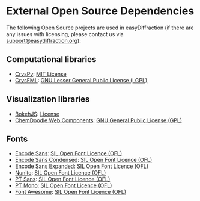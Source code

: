 # External Open Source Dependencies

The following Open Source projects are used in easyDiffraction (if there are any issues with licensing, please contact us via [support@easydiffraction.org](mailto:support@easydiffraction.org)):

## Computational libraries

- [CrysPy](https://github.com/ikibalin/cryspy): [MIT License](https://raw.githubusercontent.com/ikibalin/cryspy/master/LICENSE)
- [CrysFML](https://code.ill.fr/scientific-software/crysfml): [GNU Lesser General Public License (LGPL)](https://raw.githubusercontent.com/easyScience/libsDarwin/main/libsDarwin/CFML_api/LICENSE)

## Visualization libraries

- [BokehJS](https://docs.bokeh.org/en/2.2.3/docs/user_guide/bokehjs.html): [License](https://raw.githubusercontent.com/bokeh/bokeh/branch-2.2/bokehjs/LICENSE)
- [ChemDoodle Web Components](https://web.chemdoodle.com/): [GNU General Public License (GPL)](http://www.gnu.org/licenses/gpl-3.0.html)

## Fonts

- [Encode Sans](https://fonts.google.com/specimen/Encode+Sans): [SIL Open Font Licence (OFL)](https://scripts.sil.org/OFL)
- [Encode Sans Condensed](https://fonts.google.com/specimen/Encode+Sans+Condensed): [SIL Open Font Licence (OFL)](https://scripts.sil.org/OFL)
- [Encode Sans Expanded](https://fonts.google.com/specimen/Encode+Sans+Expanded): [SIL Open Font Licence (OFL)](https://scripts.sil.org/OFL)
- [Nunito](https://fonts.google.com/specimen/Nunito): [SIL Open Font Licence (OFL)](https://scripts.sil.org/OFL)
- [PT Sans](https://fonts.google.com/specimen/PT+Sans): [SIL Open Font Licence (OFL)](https://scripts.sil.org/OFL)
- [PT Mono](https://fonts.google.com/specimen/PT+Mono): [SIL Open Font Licence (OFL)](https://scripts.sil.org/OFL)
- [Font Awesome](https://github.com/FortAwesome/Font-Awesome): [SIL Open Font Licence (OFL)](https://scripts.sil.org/OFL)
